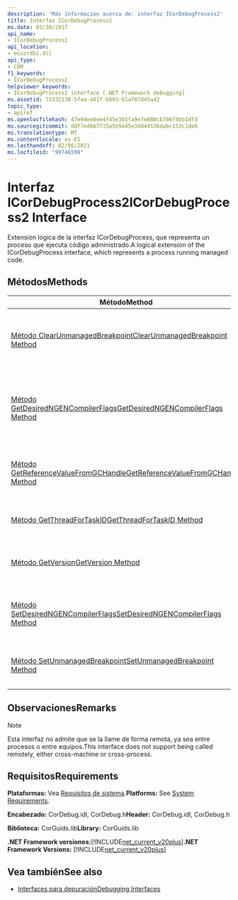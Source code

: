 ```yaml
---
description: 'Más información acerca de: interfaz ICorDebugProcess2'
title: Interfaz ICorDebugProcess2
ms.date: 03/30/2017
api_name:
- ICorDebugProcess2
api_location:
- mscordbi.dll
api_type:
- COM
f1_keywords:
- ICorDebugProcess2
helpviewer_keywords:
- ICorDebugProcess2 interface [.NET Framework debugging]
ms.assetid: 73332138-5fea-441f-b893-61af87d45a42
topic_type:
- apiref
ms.openlocfilehash: 47e94ee8ee4f45e365fa9efe888cb706f8bb1dfd
ms.sourcegitcommit: ddf7edb67715a5b9a45e3dd44536dabc153c1de0
ms.translationtype: MT
ms.contentlocale: es-ES
ms.lasthandoff: 02/06/2021
ms.locfileid: "99746599"
---
```

# <a name="icordebugprocess2-interface"></a><span data-ttu-id="65570-103">Interfaz ICorDebugProcess2</span><span class="sxs-lookup"><span data-stu-id="65570-103">ICorDebugProcess2 Interface</span></span>

<span data-ttu-id="65570-104">Extensión lógica de la interfaz ICorDebugProcess, que representa un proceso que ejecuta código administrado.</span><span class="sxs-lookup"><span data-stu-id="65570-104">A logical extension of the ICorDebugProcess interface, which represents a process running managed code.</span></span>  
  
## <a name="methods"></a><span data-ttu-id="65570-105">Métodos</span><span class="sxs-lookup"><span data-stu-id="65570-105">Methods</span></span>  
  
|<span data-ttu-id="65570-106">Método</span><span class="sxs-lookup"><span data-stu-id="65570-106">Method</span></span>|<span data-ttu-id="65570-107">Descripción</span><span class="sxs-lookup"><span data-stu-id="65570-107">Description</span></span>|  
|------------|-----------------|  
|[<span data-ttu-id="65570-108">Método ClearUnmanagedBreakpoint</span><span class="sxs-lookup"><span data-stu-id="65570-108">ClearUnmanagedBreakpoint Method</span></span>](icordebugprocess2-clearunmanagedbreakpoint-method.md)|<span data-ttu-id="65570-109">Quita un punto de interrupción en el desplazamiento especificado establecido por una llamada anterior a `ICorDebugProcess2::SetUnmanagedBreakpoint` .</span><span class="sxs-lookup"><span data-stu-id="65570-109">Removes a breakpoint at the specified offset that was set by an earlier call to `ICorDebugProcess2::SetUnmanagedBreakpoint`.</span></span>|  
|[<span data-ttu-id="65570-110">Método GetDesiredNGENCompilerFlags</span><span class="sxs-lookup"><span data-stu-id="65570-110">GetDesiredNGENCompilerFlags Method</span></span>](icordebugprocess2-getdesiredngencompilerflags-method.md)|<span data-ttu-id="65570-111">Obtiene las marcas que se deben establecer para el Common Language Runtime (CLR) para cargar la imagen en el proceso al que hace referencia `ICorDebugProcess2` .</span><span class="sxs-lookup"><span data-stu-id="65570-111">Gets the flags that must be set for the common language runtime (CLR) to load the image into the process referenced by this `ICorDebugProcess2`.</span></span>|  
|[<span data-ttu-id="65570-112">Método GetReferenceValueFromGCHandle</span><span class="sxs-lookup"><span data-stu-id="65570-112">GetReferenceValueFromGCHandle Method</span></span>](icordebugprocess2-getreferencevaluefromgchandle-method.md)|<span data-ttu-id="65570-113">Obtiene un puntero de referencia al objeto administrado especificado que tiene un identificador de recolección de elementos no utilizados.</span><span class="sxs-lookup"><span data-stu-id="65570-113">Gets a reference pointer to the specified managed object that has a garbage collection handle.</span></span>|  
|[<span data-ttu-id="65570-114">Método GetThreadForTaskID</span><span class="sxs-lookup"><span data-stu-id="65570-114">GetThreadForTaskID Method</span></span>](icordebugprocess2-getthreadfortaskid-method.md)|<span data-ttu-id="65570-115">Obtiene el subproceso en el que se está ejecutando la tarea con el identificador especificado.</span><span class="sxs-lookup"><span data-stu-id="65570-115">Gets the thread upon which the task with the specified identifier is executing.</span></span>|  
|[<span data-ttu-id="65570-116">Método GetVersion</span><span class="sxs-lookup"><span data-stu-id="65570-116">GetVersion Method</span></span>](icordebugprocess2-getversion-method.md)|<span data-ttu-id="65570-117">Obtiene la versión de CLR en la que se está ejecutando el proceso que se está depurando.</span><span class="sxs-lookup"><span data-stu-id="65570-117">Gets the version of the CLR upon which the process being debugged is running.</span></span>|  
|[<span data-ttu-id="65570-118">Método SetDesiredNGENCompilerFlags</span><span class="sxs-lookup"><span data-stu-id="65570-118">SetDesiredNGENCompilerFlags Method</span></span>](icordebugprocess2-setdesiredngencompilerflags-method.md)|<span data-ttu-id="65570-119">Establece las marcas necesarias para que el compilador Just-in-Time (JIT) cargue una imagen en el proceso que se está depurando.</span><span class="sxs-lookup"><span data-stu-id="65570-119">Sets the flags that are required for the just-in-time (JIT) compiler to load an image into the process being debugged.</span></span>|  
|[<span data-ttu-id="65570-120">Método SetUnmanagedBreakpoint</span><span class="sxs-lookup"><span data-stu-id="65570-120">SetUnmanagedBreakpoint Method</span></span>](icordebugprocess2-setunmanagedbreakpoint-method.md)|<span data-ttu-id="65570-121">Establece un punto de interrupción no administrado en el desplazamiento de imagen nativo especificado.</span><span class="sxs-lookup"><span data-stu-id="65570-121">Sets an unmanaged breakpoint at the specified native image offset.</span></span>|  
  
## <a name="remarks"></a><span data-ttu-id="65570-122">Observaciones</span><span class="sxs-lookup"><span data-stu-id="65570-122">Remarks</span></span>  
  
> [!NOTE]
> <span data-ttu-id="65570-123">Esta interfaz no admite que se la llame de forma remota, ya sea entre procesos o entre equipos.</span><span class="sxs-lookup"><span data-stu-id="65570-123">This interface does not support being called remotely, either cross-machine or cross-process.</span></span>  
  
## <a name="requirements"></a><span data-ttu-id="65570-124">Requisitos</span><span class="sxs-lookup"><span data-stu-id="65570-124">Requirements</span></span>  

 <span data-ttu-id="65570-125">**Plataformas:** Vea [Requisitos de sistema](../../get-started/system-requirements.md).</span><span class="sxs-lookup"><span data-stu-id="65570-125">**Platforms:** See [System Requirements](../../get-started/system-requirements.md).</span></span>  
  
 <span data-ttu-id="65570-126">**Encabezado:** CorDebug.idl, CorDebug.h</span><span class="sxs-lookup"><span data-stu-id="65570-126">**Header:** CorDebug.idl, CorDebug.h</span></span>  
  
 <span data-ttu-id="65570-127">**Biblioteca:** CorGuids.lib</span><span class="sxs-lookup"><span data-stu-id="65570-127">**Library:** CorGuids.lib</span></span>  
  
 <span data-ttu-id="65570-128">**.NET Framework versiones:**[!INCLUDE[net_current_v20plus](../../../../includes/net-current-v20plus-md.md)]</span><span class="sxs-lookup"><span data-stu-id="65570-128">**.NET Framework Versions:** [!INCLUDE[net_current_v20plus](../../../../includes/net-current-v20plus-md.md)]</span></span>  
  
## <a name="see-also"></a><span data-ttu-id="65570-129">Vea también</span><span class="sxs-lookup"><span data-stu-id="65570-129">See also</span></span>

- [<span data-ttu-id="65570-130">Interfaces para depuración</span><span class="sxs-lookup"><span data-stu-id="65570-130">Debugging Interfaces</span></span>](debugging-interfaces.md)
